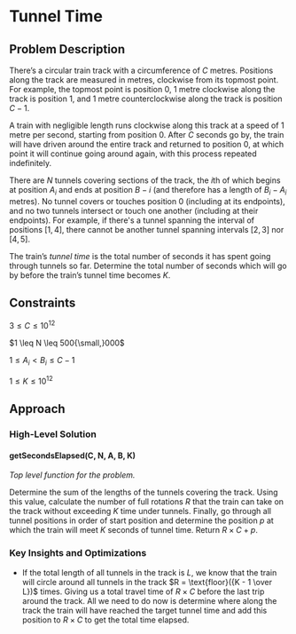 # Tunnel Time

## Problem Description

There’s a circular train track with a circumference of $C$ metres. Positions along the track are measured in metres, clockwise from its topmost point. For example, the topmost point is position $0$, $1$ metre clockwise along the track is position $1$, and $1$ metre counterclockwise along the track is position $C - 1$.

A train with negligible length runs clockwise along this track at a speed of $1$ metre per second, starting from position $0$. After $C$ seconds go by, the train will have driven around the entire track and returned to position $0$, at which point it will continue going around again, with this process repeated indefinitely.

There are $N$ tunnels covering sections of the track, the $i\text{th}$ of which begins at position $A_i$ and ends at position $B-i$ (and therefore has a length of $B_i - A_i$ metres). No tunnel covers or touches position $0$ (including at its endpoints), and no two tunnels intersect or touch one another (including at their endpoints). For example, if there's a tunnel spanning the interval of positions 
$[1,4]$, there cannot be another tunnel spanning intervals $[2,3]$ nor $[4,5]$.

The train’s *tunnel time* is the total number of seconds it has spent going through tunnels so far. Determine the total number of seconds which will go by before the train’s tunnel time becomes $K$.

## Constraints

$3 \leq C \leq 10^{12}$

$1 \leq N \leq 500{\small,}000$

$1 \leq A_i < B_i \leq C - 1$

$1 \leq K \leq 10^{12}$

## Approach

### High-Level Solution

#### getSecondsElapsed(C, N, A, B, K)

*Top level function for the problem.*

Determine the sum of the lengths of the tunnels covering the track. Using this value, calculate the number of full rotations $R$ that the train can take on the track without exceeding $K$ time under tunnels. Finally, go through all tunnel positions in order of start position and determine the position $p$ at which the train will meet $K$ seconds of tunnel time. Return $R \times C + p$.

### Key Insights and Optimizations

- If the total length of all tunnels in the track is $L$, we know that the train will circle around all tunnels in the track $R = \text{floor}({K - 1 \over L})$ times. Giving us a total travel time of $R \times C$ before the last trip around the track. All we need to do now is determine where along the track the train will have reached the target tunnel time and add this position to $R \times C$ to get the total time elapsed.